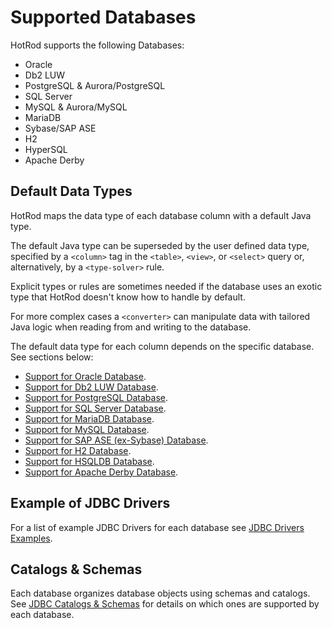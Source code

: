 # Supported Databases

HotRod supports the following Databases:

- Oracle
- Db2 LUW
- PostgreSQL &amp; Aurora/PostgreSQL
- SQL Server
- MySQL &amp; Aurora/MySQL
- MariaDB
- Sybase/SAP ASE
- H2
- HyperSQL
- Apache Derby


## Default Data Types

HotRod maps the data type of each database column with a default Java type.

The default Java type can be superseded by the user defined data type, specified by a `<column>` tag in
the `<table>`, `<view>`, or `<select>` query or, alternatively, by a `<type-solver>` rule. 

Explicit types or rules are sometimes needed if the database uses an exotic type that HotRod doesn't 
know how to handle by default.

For more complex cases a `<converter>` can manipulate data with tailored Java logic when reading from 
and writing to the database.

The default data type for each column depends on the specific database. See sections below:

- [Support for Oracle Database](./database-support/oracle.md).
- [Support for Db2 LUW Database](./database-support/db2-luw.md).
- [Support for PostgreSQL Database](./database-support/postgresql.md).
- [Support for SQL Server Database](./database-support/sql-server.md).
- [Support for MariaDB Database](./database-support/mariadb.md).
- [Support for MySQL Database](./database-support/mysql.md).
- [Support for SAP ASE (ex-Sybase) Database](./database-support/sap-ase.md).
- [Support for H2 Database](./database-support/h2.md).
- [Support for HSQLDB Database](./database-support/hsqldb.md).
- [Support for Apache Derby Database](./database-support/apache-derby.md).


## Example of JDBC Drivers

For a list of example JDBC Drivers for each database see [JDBC Drivers Examples](./jdbc-drivers-examples.md).


## Catalogs &amp; Schemas

Each database organizes database objects using schemas and catalogs. See [JDBC Catalogs &amp; Schemas](./jdbc-catalogs-and-schemas.md)
for details on which ones are supported by each database.

